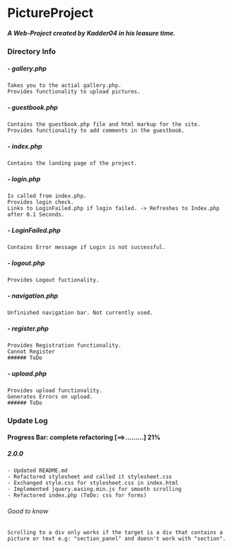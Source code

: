 # PictureProject
##### A Web-Project created by Kadder04 in his leasure time.

### Directory Info
##### - gallery.php
    Takes you to the actial gallery.php.
    Provides functionality to upload pictures.
##### - guestbook.php
    Contains the guestbook.php file and html markup for the site.
    Provides functionality to add comments in the guestbook.
##### - index.php
    Contains the landing page of the project.
##### - login.php
    Is called from index.php.
    Provides login check.
    Links to LoginFailed.php if login failed. -> Refreshes to Index.php after 0.1 Seconds.
##### - LoginFailed.php
    Contains Error message if Login is not successful.
##### - logout.php
    Provides Logout fuctionality.
##### - navigation.php
    Unfinished navigation bar. Not currently used.
##### - register.php
    Provides Registration functionality.
    Cannot Register
    ###### ToDo
##### - upload.php
    Provides upload functionality.
    Generates Errors on upload.
    ###### ToDo

### Update Log

#### Progress Bar: complete refactoring [==>.........] 21%

##### 2.0.0

    - Updated README.md
    - Refactored stylesheet and called it stylesheet.css
    - Exchanged style.css for stylesheet.css in index.html
    - Implemented jquery.easing.min.js for smooth scrolling
    - Refactored index.php (ToDo: css for forms)

###### Good to know
    Scrolling to a div only works if the target is a div that contains a picture or text e.g: "section_panel" and doesn't work with "section".

